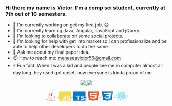 ### Hi there my name is Victor. I'm a comp sci student, currently at 7th out of 10 semesters.


- 🔭 I’m currently working on get my first job. 😆
- 🌱 I’m currently learning Java, Angular, JavaSript and jQuery.
- 👯 I’m looking to collaborate on some social projects.
- 🤔 I’m looking for help with get into market so I can profissionalize and be able to help other developers to do the same.
- 💬 Ask me about my final paper idea.
- 📫 How to reach me: menesesvictor56@gmail.com
- ⚡ Fun fact: When I was a kid and people see me in computer almost all day long they used got upset, now everyone is kinda proud of me

<div align="center">
  <a href="https://github.com/pinhovm">
  <img height="180em" src="https://github-readme-stats.vercel.app/api?username=pinhovm&show_icons=true&theme=dracula&include_all_commits=true&count_private=true"/>
  <img height="180em" src="https://github-readme-stats.vercel.app/api/top-langs/?username=pinhovm&layout=compact&langs_count=7&theme=dracula"/>
<div style="display: inline_block"><br>
  <img align="center" alt="Victor-Java" height="30" width="40" src="https://raw.githubusercontent.com/devicons/devicon/master/icons/java/java-plain.svg">
  <img align="center" alt="Victor-Js" height="30" width="40" src="https://raw.githubusercontent.com/devicons/devicon/master/icons/javascript/javascript-plain.svg">
  <img align="center" alt="Victor-Ts" height="30" width="40" src="https://raw.githubusercontent.com/devicons/devicon/master/icons/typescript/typescript-plain.svg">
  <img align="center" alt="Victor-HTML" height="30" width="40" src="https://raw.githubusercontent.com/devicons/devicon/master/icons/html5/html5-original.svg">
  <img align="center" alt="Victor-CSS" height="30" width="40" src="https://raw.githubusercontent.com/devicons/devicon/master/icons/css3/css3-original.svg">
  <img align="center" alt="Victor-React" height="30" width="40" src="https://raw.githubusercontent.com/devicons/devicon/master/icons/react/react-original.svg">
</div>
